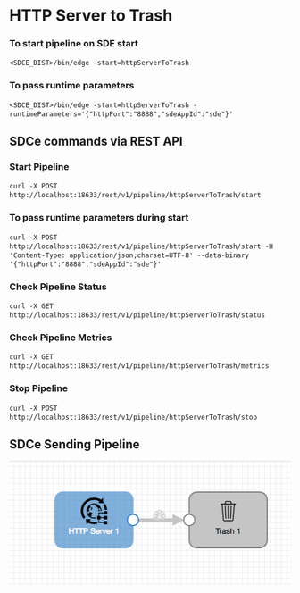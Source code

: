 # HTTP Server to Trash

### To start pipeline on SDE start

    <SDCE_DIST>/bin/edge -start=httpServerToTrash

### To pass runtime parameters

    <SDCE_DIST>/bin/edge -start=httpServerToTrash -runtimeParameters='{"httpPort":"8888","sdeAppId":"sde"}'


## SDCe commands via REST API

### Start Pipeline
    curl -X POST http://localhost:18633/rest/v1/pipeline/httpServerToTrash/start

### To pass runtime parameters during start
    curl -X POST http://localhost:18633/rest/v1/pipeline/httpServerToTrash/start -H 'Content-Type: application/json;charset=UTF-8' --data-binary '{"httpPort":"8888","sdeAppId":"sde"}'

### Check Pipeline Status
    curl -X GET http://localhost:18633/rest/v1/pipeline/httpServerToTrash/status

### Check Pipeline Metrics
    curl -X GET http://localhost:18633/rest/v1/pipeline/httpServerToTrash/metrics

### Stop Pipeline
    curl -X POST http://localhost:18633/rest/v1/pipeline/httpServerToTrash/stop

## SDCe Sending Pipeline

![Image of SDCe Sending Pipeline](edge.png)

